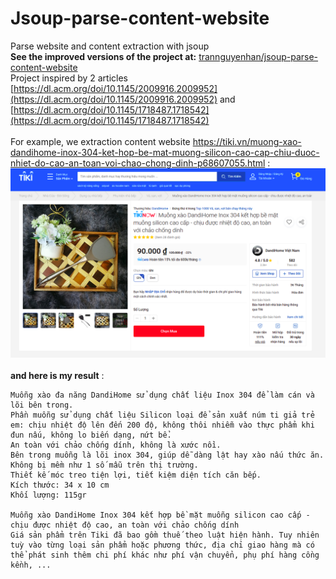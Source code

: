 # Jsoup-parse-content-website
Parse website and content extraction with jsoup <br />
**See the improved versions of the project at:** [trannguyenhan/jsoup-parse-content-website](https://gitlab.com/trannguyenhan/jsoup-parse-content-website) <br />
Project inspired by 2 articles [https://dl.acm.org/doi/10.1145/2009916.2009952](https://dl.acm.org/doi/10.1145/2009916.2009952) and [https://dl.acm.org/doi/10.1145/1718487.1718542](https://dl.acm.org/doi/10.1145/1718487.1718542)
<br /><br />
For example, we extraction content website https://tiki.vn/muong-xao-dandihome-inox-304-ket-hop-be-mat-muong-silicon-cao-cap-chiu-duoc-nhiet-do-cao-an-toan-voi-chao-chong-dinh-p68607055.html : ![](images/tiki.png)
<br /><br />
**and here is my result** : 
```
Muỗng xào đa năng DandiHome sử dụng chất liệu Inox 304 để làm cán và lõi bên trong.
Phần muỗng sử dụng chất liệu Silicon loại để sản xuất núm ti giả trẻ em: chịu nhiệt độ lên đến 200 độ, không thôi nhiễm vào thực phẩm khi đun nấu, không lo biến dạng, nứt bể.
An toàn với chảo chống dính, không là xước nồi.
Bên trong muỗng là lõi inox 304, giúp dễ dàng lật hay xào nấu thức ăn. Không bị mềm như 1 số mẫu trên thị trường.
Thiết kế móc treo tiện lợi, tiết kiệm diện tích căn bếp.
Kích thước: 34 x 10 cm
Khối lượng: 115gr

Muỗng xào DandiHome Inox 304 kết hợp bề mặt muỗng silicon cao cấp - chịu được nhiệt độ cao, an toàn với chảo chống dính
Giá sản phẩm trên Tiki đã bao gồm thuế theo luật hiện hành. Tuy nhiên tuỳ vào từng loại sản phẩm hoặc phương thức, địa chỉ giao hàng mà có thể phát sinh thêm chi phí khác như phí vận chuyển, phụ phí hàng cồng kềnh, ...
```
